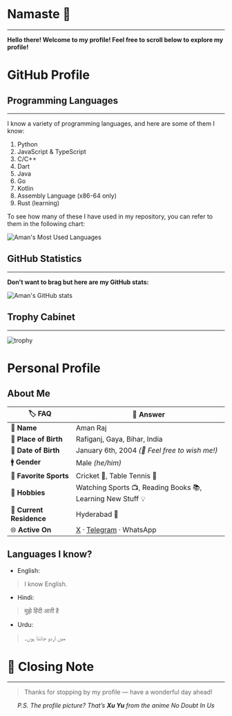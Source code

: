# Namaste 🙏
---
**Hello there! Welcome to my profile! Feel free to scroll below to explore my profile!**

# GitHub Profile

## Programming Languages
---
I know a variety of programming languages, and here are some of them I know:
1. Python
2. JavaScript & TypeScript
3. C/C++
4. Dart
5. Java
6. Go
7. Kotlin
8. Assembly Language (x86-64 only)
9. Rust (learning)

To see how many of these I have used in my repository, you can refer to them in the following chart: 

![Aman's Most Used Languages](https://github-readme-stats.vercel.app/api/top-langs/?username=amanfoundongithub&layout=compact&langs_count=15&theme=chartreuse-dark)

## GitHub Statistics 
---
**Don't want to brag but here are my GitHub stats:**

![Aman's GitHub stats](https://github-readme-stats.vercel.app/api?username=amanfoundongithub&theme=chartreuse-dark&show_icons=true)

## Trophy Cabinet
---
![trophy](https://github-profile-trophy.vercel.app/?username=amanfoundongithub)


<To Be Updated More Soon...>

# Personal Profile

## About Me
| 🏷️ **FAQ**             | 💬 **Answer**                            |
|---------------------------|-------------------------------------------|
| 👤 **Name** | Aman Raj |
| 🏡 **Place of Birth** | Rafiganj, Gaya, Bihar, India |
| 🎂 **Date of Birth** | January 6th, 2004 _(🎉 Feel free to wish me!)_ |
| 🚹 **Gender** | Male *(he/him)* |
| 🏏 **Favorite Sports** | Cricket 🏏, Table Tennis 🏓 |
| 🎯 **Hobbies** | Watching Sports 📺, Reading Books 📚, Learning New Stuff 💡 |
| 📍 **Current Residence** | Hyderabad 🌆 |
| 🌐 **Active On** | [X](https://x.com/MrAmanRaj076) · [Telegram](https://t.me/Real_Telegram_Official)  · WhatsApp  |

## Languages I know?

- English:
> I know English.

- Hindi:
> मुझे हिंदी आती है

- Urdu: 

> میں اردو جانتا ہوں۔





# 🌟 Closing Note  
---
> Thanks for stopping by my profile — have a wonderful day ahead! 

<p align="center">
  <i> P.S. The profile picture? That’s <b>Xu Yu</b> from the anime <i>No Doubt In Us</i> </i>
</p>

<!---
amanfoundongithub/amanfoundongithub is a ✨ special ✨ repository because its `README.md` (this file) appears on your GitHub profile.
You can click the Preview link to take a look at your changes.
--->
